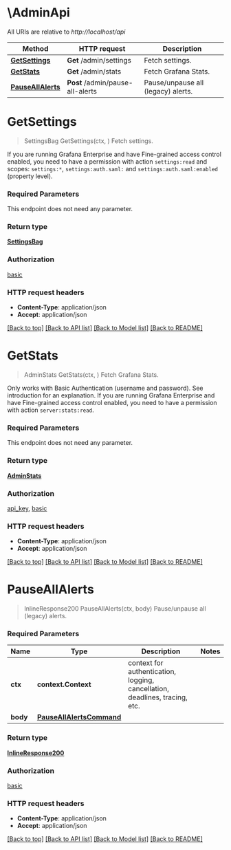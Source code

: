 # \AdminApi

All URIs are relative to *http://localhost/api*

Method | HTTP request | Description
------------- | ------------- | -------------
[**GetSettings**](AdminApi.md#GetSettings) | **Get** /admin/settings | Fetch settings.
[**GetStats**](AdminApi.md#GetStats) | **Get** /admin/stats | Fetch Grafana Stats.
[**PauseAllAlerts**](AdminApi.md#PauseAllAlerts) | **Post** /admin/pause-all-alerts | Pause/unpause all (legacy) alerts.


# **GetSettings**
> SettingsBag GetSettings(ctx, )
Fetch settings.

If you are running Grafana Enterprise and have Fine-grained access control enabled, you need to have a permission with action `settings:read` and scopes: `settings:*`, `settings:auth.saml:` and `settings:auth.saml:enabled` (property level).

### Required Parameters
This endpoint does not need any parameter.

### Return type

[**SettingsBag**](SettingsBag.md)

### Authorization

[basic](../README.md#basic)

### HTTP request headers

 - **Content-Type**: application/json
 - **Accept**: application/json

[[Back to top]](#) [[Back to API list]](../README.md#documentation-for-api-endpoints) [[Back to Model list]](../README.md#documentation-for-models) [[Back to README]](../README.md)

# **GetStats**
> AdminStats GetStats(ctx, )
Fetch Grafana Stats.

Only works with Basic Authentication (username and password). See introduction for an explanation. If you are running Grafana Enterprise and have Fine-grained access control enabled, you need to have a permission with action `server:stats:read`.

### Required Parameters
This endpoint does not need any parameter.

### Return type

[**AdminStats**](AdminStats.md)

### Authorization

[api_key](../README.md#api_key), [basic](../README.md#basic)

### HTTP request headers

 - **Content-Type**: application/json
 - **Accept**: application/json

[[Back to top]](#) [[Back to API list]](../README.md#documentation-for-api-endpoints) [[Back to Model list]](../README.md#documentation-for-models) [[Back to README]](../README.md)

# **PauseAllAlerts**
> InlineResponse200 PauseAllAlerts(ctx, body)
Pause/unpause all (legacy) alerts.

### Required Parameters

Name | Type | Description  | Notes
------------- | ------------- | ------------- | -------------
 **ctx** | **context.Context** | context for authentication, logging, cancellation, deadlines, tracing, etc.
  **body** | [**PauseAllAlertsCommand**](PauseAllAlertsCommand.md)|  | 

### Return type

[**InlineResponse200**](inline_response_200.md)

### Authorization

[basic](../README.md#basic)

### HTTP request headers

 - **Content-Type**: application/json
 - **Accept**: application/json

[[Back to top]](#) [[Back to API list]](../README.md#documentation-for-api-endpoints) [[Back to Model list]](../README.md#documentation-for-models) [[Back to README]](../README.md)

